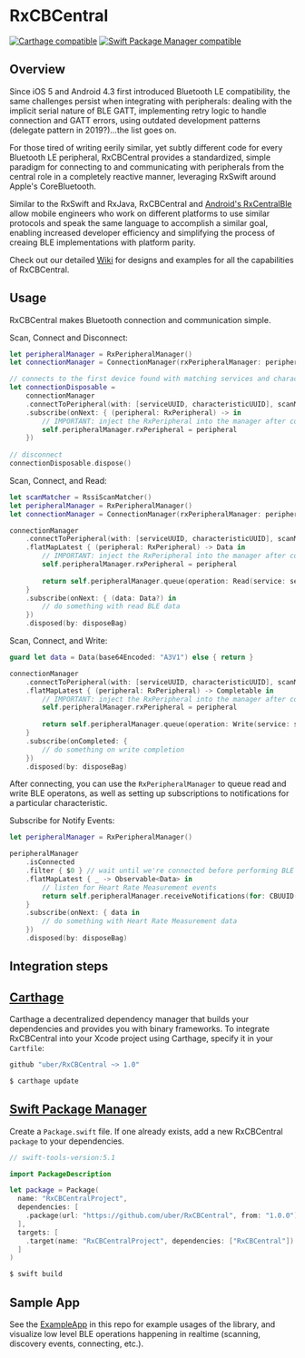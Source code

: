 # RxCBCentral
[![Carthage compatible](https://img.shields.io/badge/Carthage-compatible-4BC51D.svg?style=flat)](https://github.com/Carthage/Carthage) [![Swift Package Manager compatible](https://img.shields.io/badge/Swift%20Package%20Manager-compatible-brightgreen.svg)](https://github.com/apple/swift-package-manager)

## Overview

Since iOS 5 and Android 4.3 first introduced Bluetooth LE compatibility, the same challenges persist when integrating with peripherals: dealing with the implicit serial nature of BLE GATT, implementing retry logic to handle connection and GATT errors, using outdated development patterns (delegate pattern in 2019?)...the list goes on.

For those tired of writing eerily similar, yet subtly different code for every Bluetooth LE peripheral, RxCBCentral provides a standardized, simple paradigm for connecting to and communicating with peripherals from the central role in a completely reactive manner, leveraging RxSwift around Apple's CoreBluetooth.

Similar to the RxSwift and RxJava, RxCBCentral and [Android's RxCentralBle](https://github.com/uber/RxCentralBle/) allow mobile engineers who work on different platforms to use similar protocols and speak the same language to accomplish a similar goal, enabling increased developer efficiency and simplifying the process of creaing BLE implementations with platform parity.

Check out our detailed [Wiki](https://github.com/uber/RxCBCentral/wiki) for designs and examples for all the capabilities of RxCBCentral.


## Usage

RxCBCentral makes Bluetooth connection and communication simple.

Scan, Connect and Disconnect:
```swift
let peripheralManager = RxPeripheralManager()
let connectionManager = ConnectionManager(rxPeripheralManager: peripheralManager, queue: nil, options: nil)

// connects to the first device found with matching services and characteristics
let connectionDisposable = 
    connectionManager
    .connectToPeripheral(with: [serviceUUID, characteristicUUID], scanMatcher: nil)
    .subscribe(onNext: { (peripheral: RxPeripheral) -> in
        // IMPORTANT: inject the RxPeripheral into the manager after connecting
        self.peripheralManager.rxPeripheral = peripheral
    })
    
// disconnect
connectionDisposable.dispose()
```

Scan, Connect, and Read:
```swift
let scanMatcher = RssiScanMatcher()
let peripheralManager = RxPeripheralManager()
let connectionManager = ConnectionManager(rxPeripheralManager: peripheralManager, queue: nil, options: nil)

connectionManager
    .connectToPeripheral(with: [serviceUUID, characteristicUUID], scanMatcher: scanMatcher)  // connect to closest peripheral using RSSI
    .flatMapLatest { (peripheral: RxPeripheral) -> Data in
        // IMPORTANT: inject the RxPeripheral into the manager after connecting
        self.peripheralManager.rxPeripheral = peripheral
        
        return self.peripheralManager.queue(operation: Read(service: serviceUUID, characteristic: characteristicUUID))
    }
    .subscribe(onNext: { (data: Data?) in
        // do something with read BLE data
    })
    .disposed(by: disposeBag)
```

Scan, Connect, and Write:
```swift
guard let data = Data(base64Encoded: "A3V1") else { return }

connectionManager
    .connectToPeripheral(with: [serviceUUID, characteristicUUID], scanMatcher: nil)
    .flatMapLatest { (peripheral: RxPeripheral) -> Completable in
        // IMPORTANT: inject the RxPeripheral into the manager after connecting
        self.peripheralManager.rxPeripheral = peripheral
        
        return self.peripheralManager.queue(operation: Write(service: serviceUUID, characteristic: characteristicUUID, data: data))
    }
    .subscribe(onCompleted: {
        // do something on write completion
    })
    .disposed(by: disposeBag)
```

After connecting, you can use the `RxPeripheralManager` to queue read and write BLE operatons, as well as setting up subscriptions to notifications for a particular characteristic.

Subscribe for Notify Events:
```swift
let peripheralManager = RxPeripheralManager()

peripheralManager
    .isConnected
    .filter { $0 } // wait until we're connected before performing BLE operations
    .flatMapLatest { _ -> Observable<Data> in
        // listen for Heart Rate Measurement events
        return self.peripheralManager.receiveNotifications(for: CBUUID(string: "2A37"))
    }
    .subscribe(onNext: { data in
        // do something with Heart Rate Measurement data
    })
    .disposed(by: disposeBag)
```

## Integration steps

## [Carthage](https://github.com/Carthage/Carthage)

Carthage a decentralized dependency manager that builds your dependencies and provides you with binary frameworks.
To integrate RxCBCentral into your Xcode project using Carthage, specify it in your `Cartfile`:
```swift
github "uber/RxCBCentral ~> 1.0"
```
```bash
$ carthage update
```

## [Swift Package Manager](https://github.com/apple/swift-package-manager)
Create a `Package.swift` file. If one already exists, add a new RxCBCentral `package` to your dependencies.

```swift
// swift-tools-version:5.1

import PackageDescription

let package = Package(
  name: "RxCBCentralProject",
  dependencies: [
    .package(url: "https://github.com/uber/RxCBCentral", from: "1.0.0")
  ],
  targets: [
    .target(name: "RxCBCentralProject", dependencies: ["RxCBCentral"])
  ]
)
```

```bash
$ swift build
```

## Sample App

See the [ExampleApp](https://github.com/uber/RxCBCentral/tree/master/ExampleApp) in this repo for example usages of the library, and visualize low level BLE operations happening in realtime (scanning, discovery events, connecting, etc.).
